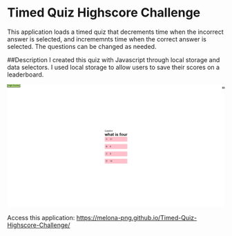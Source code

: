 # Timed Quiz Highscore Challenge

This application loads a timed quiz that decrements time when the incorrect answer is selected, and incrememnts time when the correct answer is selected.
The questions can be changed as needed. 

##Description
I created this quiz with Javascript through local storage and data selectors. I used local storage to allow users to save their scores on a leaderboard. 

<img src="./assets/screenshot.png" alt="screenshot of game page">

Access this application: https://melona-png.github.io/Timed-Quiz-Highscore-Challenge/
